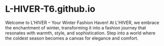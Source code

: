 # L-HIVER-T6.github.io
Welcome to L'HIVER – Your Winter Fashion Haven!  At L'HIVER, we embrace the enchantment of winter, transforming it into a fashion journey that resonates with warmth, style, and sophistication. Step into a world where the coldest season becomes a canvas for elegance and comfort.

